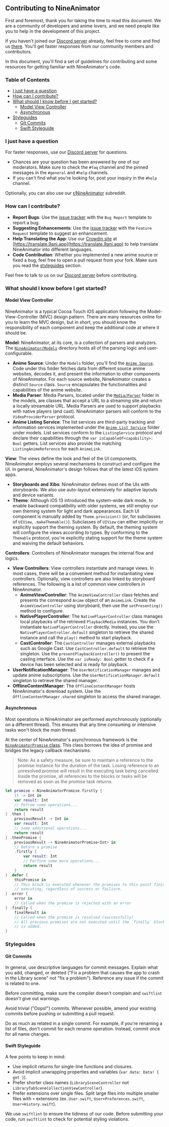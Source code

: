 ## Contributing to NineAnimator

First and foremost, thank you for taking the time to read this document. We are a community of developers and anime lovers, and we need people like you to help in the development of this project.

If you haven't joined our [Discord server](https://discord.gg/dzTVzeW) already, feel free to come and find us [there](https://discord.gg/dzTVzeW). You'll get faster responses from our community members and contributors.

In this document, you'll find a set of guidelines for contributing and some resources for getting familiar with NineAnimator's code.

### Table of Contents

- [I just have a question](#i-just-have-a-question)
- [How can I contribute?](#how-can-i-contribute)
- [What should I know before I get started?](#what-should-i-know-before-i-get-started)
    - [Model View Controller](#model-view-controller)
    - [Asynchronous](#asynchronous)
- [Styleguides](#styleguides)
    - [Git Commits](#git-commits)
    - [Swift Styleguide](#swift-styleguide)

### I just have a question

For faster responses, use our [Discord server](https://discord.gg/dzTVzeW) for questions.
* Chances are your question has been answered by one of our moderators. Make sure to check the `#faq` channel and the pinned messages in the `#general` and `#help` channels.
* If you can't find what you're looking for, post your inquiry in the `#help` channel.

Optionally, you can also use our [r/NineAnimator](https://reddit.com/r/NineAnimator) subreddit.

### How can I contribute?

* **Report Bugs**: Use the [issue tracker](https://github.com/SuperMarcus/NineAnimator/issues/new/choose) with the `Bug Report` template to report a bug.
* **Suggesting Enhancements**: Use the [issue tracker](https://github.com/SuperMarcus/NineAnimator/issues/new/choose) with the `Feature Request` template to suggest an enhancement.
* **Help Translating the App**: Use our [Crowdin site](https://translate.9ani.app) at [https://translate.9ani.app](https://translate.9ani.app) to help translate NineAnimator into different languages.
* **Code Contribution**: Whether you implemented a new anime source or fixed a bug, feel free to open a pull request from your fork. Make sure you read the [styleguides](#styleguides) section.

Feel free to talk to us on our [Discord server](https://discord.gg/dzTVzeW) before contributing.

### What should I know before I get started?

#### Model View Controller

NineAnimator is a typical Cocoa Touch iOS application following the Model-View-Controller (MVC) design pattern. There are many resources online for you to learn the MVC design, but in short, you should know the responsibility of each component and keep the additional code at where it should be.

**Model**: NineAnimator, at its core, is a collection of parsers and analyzers. The [`NineAnimator/Models`](https://github.com/SuperMarcus/NineAnimator/tree/master/NineAnimator/Models) directory hosts all of the parsing logic and user-configurable.
* **Anime Source**: Under the `Models` folder, you'll find the [`Anime Source`](https://github.com/SuperMarcus/NineAnimator/tree/master/NineAnimator/Models/Anime%20Source). Code under this folder fetches data from different source anime websites, decodes it, and present the information to other components of NineAnimator. For each source website, NineAnimator creates a distinct `Source` class. `Source` encapsulates the functionalities and capabilities of the anime website.
* **Media Parser**: Media Parsers, located under the [`Media/Parser`](https://github.com/SuperMarcus/NineAnimator/tree/master/NineAnimator/Models/Media/Parser) folder in the models, are classes that accept a URL to a streaming site and return a locally streamable URL. Media Parsers are used to support playbacks with native players (and cast). NineAnimator parsers will conform to the `VideoProviderParser` protocol.
* **Anime Listing Service**: The list services are third-party tracking and information services implemented under the [`Anime List Service`](https://github.com/SuperMarcus/NineAnimator/tree/master/NineAnimator/Models/Anime%20Listing%20Service) folder under models. List services conform to the `ListingService` protocol and declare their capabilities through the `var isCapableOf<capability>: Bool` getters. List services also provide the matching `ListingAnimeReference` for each `AnimeLink`.

**View**: The views define the look and feel of the UI components. NineAnimator employs several mechanisms to construct and configure the UI. In general, NineAnimator's design follows that of the latest iOS system apps.
* **Storyboards and Xibs**: NineAnimator defines most of the UIs with storyboards. We also use auto-layout extensively for adaptive layouts and device variants.
* **Theme**: Although iOS 13 introduced the system-wide dark mode, to enable backward compatibility with older systems, we still employ our own theming system for light and dark appearances. Each UI component is manually added by `Theme.provision()` (or, for subclasses of `UIView`, `.makeThemable()`). Subclasses of `UIView` can either implicitly or explicitly support the theming system. By default, the theming system will configure the views according to types. By conforming to the `Themable` protocol, you're explicitly stating support for the theme system and waiving the default behaviors.

**Controllers**: Controllers of NineAnimator manages the internal flow and logics.
* **View Controllers**: View controllers instantiate and manage views. In most cases, there will be a convenient method for instantiating view controllers. Optionally, view controllers are also linked by storyboard references. The following is a list of common view controllers in NineAnimator.
    * **AnimeViewController**: The `AnimeViewController` class fetches and presents the correspond `Anime` object of an `AnimeLink`. Create the `AnimeViewController` using storyboard, then use the `setPresenting()` method to configure.
    * **NativePlayerController**: The `NativePlayerController` class manages local playbacks of the retrieved `PlaybackMedia` instances. You don't instantiate `NativePlayerController` directly. Instead, you use the `NativePlayerController.default` singleton to retrieve the shared instance and call the `play()` method to start playback.
    * **CastController**: The `CastController` manages external playbacks such as Google Cast. Use `CastController.default` to retrieve the singleton. Use the `presentPlaybackController()` to present the casting interface. Use the `var isReady: Bool` getter to check if a device has been selected and is ready for playback.
* **UserNotificationManager**: The `UserNotificationManager` manages and update anime subscriptions. Use the `UserNotificationManager.default` singleton to retrieve the shared manager.
* **OfflineContentManager**: The `OfflineContentManager` hosts NineAnimator's download system. Use the `OfflineContentManager.shared` singleton to access the shared manager.

#### Asynchronous

Most operations in NineAnimator are performed asynchronously (optionally on a different thread). This ensures that any time consuming or intensive tasks won't block the main thread.

At the center of NineAnimator's asynchronous framework is the [`NineAnimatorPromise` class](https://github.com/SuperMarcus/NineAnimator/blob/master/NineAnimator/Utilities/Asynchronous/Promise.swift). This class borrows the idea of promise and bridges the legacy callback mechanisms.

> Note: As a safety measure, be sure to maintain a reference to the promise instance for the duration of the task. Losing reference to an unresolved promise will result in the executing task being cancelled. Inside the promise, all references to the blocks or tasks will be removed as soon as the promise task returns.

```Swift
let promise = NineAnimatorPromise.firstly {
    () -> Int in
    var result: Int
    // Pefrom some operations...
    return result
} .then {
    previousResult -> Int in
    var result: Int
    // Some additional operations...
    return result
} .thenPromise {
    previousResult -> NineAnimatorPromise<Int> in
    // Return a promise
    .firstly {
        var result: Int
        // Perform some more operations...
        return result
    }
} .defer {
    thisPromise in
    // This block is executed whenever the promises to this point finish
    // executing, regardless of success or failiure.
} .error {
    error in
    // Called when the promise is rejected with an error
} .finally {
    finalResult in
    // Called when the promise is resolved (successfully)
    // All previous promises are not executed until the `finally` block
    // is added.
}
```

### Styleguides

#### Git Commits

In general, use descriptive languages for commit messages. Explain what you add, changed, or deleted ("Fix a problem that causes the app to crash in the Library scene" not "fix a problem"). Reference any issue if the commit is related to one.

Before committing, make sure the compiler doesn't complain and `swiftlint` doesn't give out warnings.

Avoid trivial ("Oops!") commits. Whenever possible, amend your existing commits before pushing or submitting a pull request.

Do as much as related in a single commit. For example, if you're renaming a list of files, don't commit for each rename operation. Instead, commit once for all name changes.

#### Swift Styleguide

A few points to keep in mind:

* Use implicit returns for single-line functions and closures.
* Avoid implicit unwrapping properties and variables (`var data: Data! { get }`).
* Prefer shorter class names (`LibrarySceneController` not `LibraryTabSceneCollectionViewController`).
* Prefer extensions over single files. Split large files into multiple smaller files with `+` extensions (ex. `User.swift`, `User+Preferences.swift`, `User+History.swift`).

We use `swiftlint` to ensure the tidiness of our code. Before submitting your code, run `swiftlint` to check for potential styling violations.
